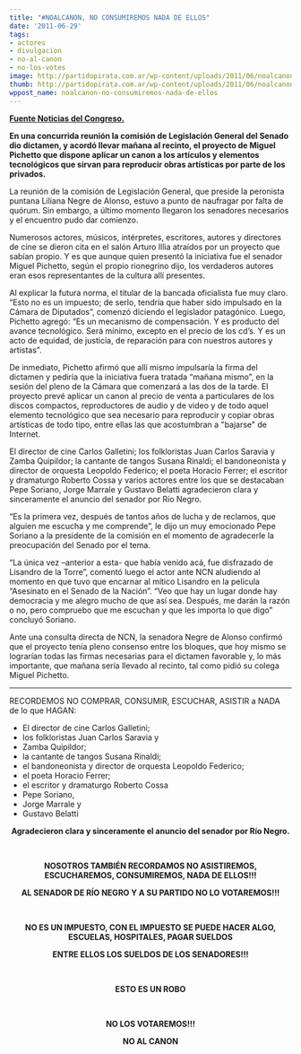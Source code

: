 ```yaml
---
title: "#NOALCANON, NO CONSUMIREMOS NADA DE ELLOS"
date: '2011-06-29'
tags:
- actores
- divulgacion
- no-al-canon
- no-los-votes
image: http://partidopirata.com.ar/wp-content/uploads/2011/06/noalcanon5_red.jpg
thumb: http://partidopirata.com.ar/wp-content/uploads/2011/06/noalcanon5_red.jpg
wppost_name: noalcanon-no-consumiremos-nada-de-ellos
---
```


<strong><a href="http://www.ncn.com.ar/notas/11641-la-camara-alta-tambien-tratara-el-proyecto-de-canon-digital.html" target="_blank">Fuente Noticias del Congreso.</a></strong>

<strong>En una concurrida reunión la comisión de Legislación General  del Senado dio dictamen, y acordó llevar mañana al recinto, el proyecto  de Miguel Pichetto que dispone aplicar un canon a los artículos y  elementos tecnológicos que sirvan para reproducir obras artísticas por  parte de los privados.</strong>

La reunión de la comisión de Legislación General, que  preside la peronista puntana Liliana Negre de Alonso, estuvo a punto de  naufragar por falta de quórum. Sin embargo, a último momento llegaron  los senadores necesarios y el encuentro pudo dar comienzo.

Numerosos actores, músicos, intérpretes, escritores, autores y  directores de cine se dieron cita en el salón Arturo Illia atraídos por  un proyecto que sabían propio. Y es que aunque quien presentó la  iniciativa fue el senador Miguel Pichetto, según el propio rionegrino  dijo, los verdaderos autores eran esos representantes de la cultura allí  presentes.

Al explicar la futura norma, el titular de la bancada oficialista fue  muy claro. “Esto no es un impuesto; de serlo, tendría que haber sido  impulsado en la Cámara de Diputados”, comenzó diciendo el legislador  patagónico. Luego, Pichetto agregó: “Es un mecanismo de compensación. Y  es producto del avance tecnológico. Será mínimo, excepto en el precio de  los cd’s. Y es un acto de equidad, de justicia, de reparación para con  nuestros autores y artistas”.

De inmediato, Pichetto afirmó que allí mismo impulsaría la firma del  dictamen y pediría que la iniciativa fuera tratada “mañana mismo”, en la  sesión del pleno de la Cámara que comenzará a las dos de la tarde. El  proyecto prevé aplicar un canon al precio de venta a particulares de los  discos compactos, reproductores de audio y de video y de todo aquel  elemento tecnológico que sea necesario para reproducir y copiar obras  artísticas de todo tipo, entre ellas las que acostumbran a "bajarse" de  Internet.

El director de cine Carlos Galletini; los folkloristas Juan Carlos  Saravia y Zamba Quipildor; la cantante de tangos Susana Rinaldi; el  bandoneonista y director de orquesta Leopoldo Federico; el poeta Horacio  Ferrer; el escritor y dramaturgo Roberto Cossa y varios actores entre  los que se destacaban Pepe Soriano, Jorge Marrale y Gustavo Belatti  agradecieron clara y sinceramente el anuncio del senador por Río Negro.

“Es la primera vez, después de tantos años de lucha y de reclamos, que  alguien me escucha y me comprende”, le dijo un muy emocionado Pepe  Soriano a la presidente de la comisión en el momento de agradecerle la  preocupación del Senado por el tema.

“La única vez –anterior a esta- que había venido acá, fue disfrazado de  Lisandro de la Torre”, comentó luego el actor ante NCN aludiendo al  momento en que tuvo que encarnar al mítico Lisandro en la película  “Asesinato en el Senado de la Nación”. “Veo que hay un lugar donde hay  democracia y me alegro mucho de que así sea. Después, me darán la razón o  no, pero compruebo que me escuchan y que les importa lo que digo”  concluyó Soriano.

Ante una consulta directa de NCN, la senadora Negre de Alonso confirmó  que el proyecto tenía pleno consenso entre los bloques, que hoy mismo se  lograrían todas las firmas necesarias para el dictamen favorable y, lo  más importante, que mañana sería llevado al recinto, tal como pidió su  colega Miguel Pichetto.

<hr />

RECORDEMOS NO COMPRAR, CONSUMIR, ESCUCHAR, ASISTIR a NADA de lo que HAGAN:
<ul>
	<li>El director de cine Carlos Galletini;</li>
	<li>los folkloristas Juan Carlos   Saravia y</li>
	<li>Zamba Quipildor;</li>
	<li>la cantante de tangos Susana Rinaldi;</li>
	<li>el   bandoneonista y director de orquesta Leopoldo Federico;</li>
	<li>el poeta Horacio   Ferrer;</li>
	<li>el escritor y dramaturgo Roberto Cossa</li>
	<li>Pepe Soriano,</li>
	<li>Jorge Marrale y</li>
	<li>Gustavo Belatti</li>
</ul>
<p style="text-align: center;"><strong>Agradecieron clara y sinceramente el anuncio del senador por Río Negro.</strong></p>
<p style="text-align: center;">&nbsp;</p>
<p style="text-align: center;"><strong>NOSOTROS TAMBIÉN RECORDAMOS NO ASISTIREMOS, ESCUCHAREMOS, CONSUMIREMOS, NADA DE ELLOS!!!</strong></p>
<p style="text-align: center;"><strong>AL SENADOR DE RÍO NEGRO Y A SU PARTIDO NO LO VOTAREMOS!!!</strong></p>
<p style="text-align: center;">&nbsp;</p>
<p style="text-align: center;"><strong>NO ES UN IMPUESTO, CON EL IMPUESTO SE PUEDE HACER ALGO, ESCUELAS, HOSPITALES, PAGAR SUELDOS</strong></p>
<p style="text-align: center;"><strong>ENTRE ELLOS LOS SUELDOS DE LOS SENADORES!!! </strong></p>
<p style="text-align: center;">&nbsp;</p>
<p style="text-align: center;"><strong>ESTO ES UN ROBO</strong></p>
<p style="text-align: center;">&nbsp;</p>
<p style="text-align: center;"><strong>NO LOS VOTAREMOS!!!</strong></p>
<p style="text-align: center;"><strong>NO AL CANON
</strong></p>
